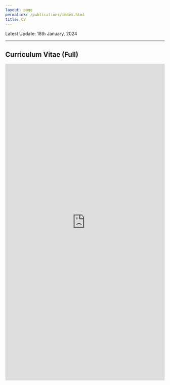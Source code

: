 ```yaml
---
layout: page
permalink: /publications/index.html
title: CV
---
```


Latest Update: 18th January, 2024

---


## Curriculum Vitae (Full)

<embed src="https://chunyangzhang.com/file/CV-ChunyangZhang-UNSW.pdf" type="application/pdf" width="100%" height="1000px" />
